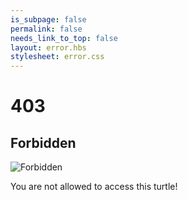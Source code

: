 ```yaml
---
is_subpage: false
permalink: false
needs_link_to_top: false
layout: error.hbs
stylesheet: error.css
---
```


# 403

## Forbidden

<img src="/SchildiChat.svg" alt="Forbidden"/>

You are not allowed to access this turtle!
